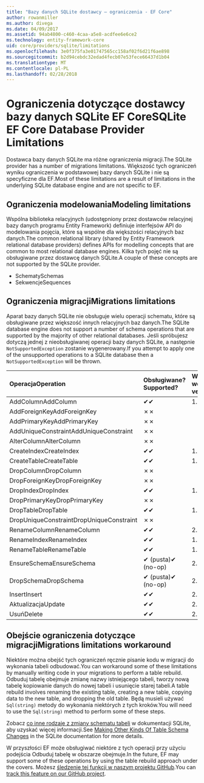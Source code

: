 ```yaml
---
title: "Bazy danych SQLite dostawcy — ograniczenia - EF Core"
author: rowanmiller
ms.author: divega
ms.date: 04/09/2017
ms.assetid: 94ab4800-c460-4caa-a5e8-acdfee6e6ce2
ms.technology: entity-framework-core
uid: core/providers/sqlite/limitations
ms.openlocfilehash: 3e0f375fa3e01747565cc158af02f6d21f6ae898
ms.sourcegitcommit: b2d94cebdc32edad4fecb07e53fece66437d1b04
ms.translationtype: MT
ms.contentlocale: pl-PL
ms.lasthandoff: 02/28/2018
---
```

# <a name="sqlite-ef-core-database-provider-limitations"></a><span data-ttu-id="3ad55-102">Ograniczenia dotyczące dostawcy bazy danych SQLite EF Core</span><span class="sxs-lookup"><span data-stu-id="3ad55-102">SQLite EF Core Database Provider Limitations</span></span>

<span data-ttu-id="3ad55-103">Dostawca bazy danych SQLite ma różne ograniczenia migracji.</span><span class="sxs-lookup"><span data-stu-id="3ad55-103">The SQLite provider has a number of migrations limitations.</span></span> <span data-ttu-id="3ad55-104">Większość tych ograniczeń wyniku ograniczenia w podstawowej bazy danych SQLite i nie są specyficzne dla EF.</span><span class="sxs-lookup"><span data-stu-id="3ad55-104">Most of these limitations are a result of limitations in the underlying SQLite database engine and are not specific to EF.</span></span>

## <a name="modeling-limitations"></a><span data-ttu-id="3ad55-105">Ograniczenia modelowania</span><span class="sxs-lookup"><span data-stu-id="3ad55-105">Modeling limitations</span></span>

<span data-ttu-id="3ad55-106">Wspólna biblioteka relacyjnych (udostępniony przez dostawców relacyjnej bazy danych programu Entity Framework) definiuje interfejsów API do modelowania pojęcia, które są wspólne dla większości relacyjnych baz danych.</span><span class="sxs-lookup"><span data-stu-id="3ad55-106">The common relational library (shared by Entity Framework relational database providers) defines APIs for modelling concepts that are common to most relational database engines.</span></span> <span data-ttu-id="3ad55-107">Kilka tych pojęć nie są obsługiwane przez dostawcę danych SQLite.</span><span class="sxs-lookup"><span data-stu-id="3ad55-107">A couple of these concepts are not supported by the SQLite provider.</span></span>

* <span data-ttu-id="3ad55-108">Schematy</span><span class="sxs-lookup"><span data-stu-id="3ad55-108">Schemas</span></span>
* <span data-ttu-id="3ad55-109">Sekwencje</span><span class="sxs-lookup"><span data-stu-id="3ad55-109">Sequences</span></span>

## <a name="migrations-limitations"></a><span data-ttu-id="3ad55-110">Ograniczenia migracji</span><span class="sxs-lookup"><span data-stu-id="3ad55-110">Migrations limitations</span></span>

<span data-ttu-id="3ad55-111">Aparat bazy danych SQLite nie obsługuje wielu operacji schematu, które są obsługiwane przez większość innych relacyjnych baz danych.</span><span class="sxs-lookup"><span data-stu-id="3ad55-111">The SQLite database engine does not support a number of schema operations that are supported by the majority of other relational databases.</span></span> <span data-ttu-id="3ad55-112">Jeśli spróbujesz dotyczą jednej z nieobsługiwanej operacji bazy danych SQLite, a następnie `NotSupportedException` zostanie wygenerowany.</span><span class="sxs-lookup"><span data-stu-id="3ad55-112">If you attempt to apply one of the unsupported operations to a SQLite database then a `NotSupportedException` will be thrown.</span></span>

| <span data-ttu-id="3ad55-113">Operacja</span><span class="sxs-lookup"><span data-stu-id="3ad55-113">Operation</span></span>            | <span data-ttu-id="3ad55-114">Obsługiwane?</span><span class="sxs-lookup"><span data-stu-id="3ad55-114">Supported?</span></span> | <span data-ttu-id="3ad55-115">Wymaga wersji</span><span class="sxs-lookup"><span data-stu-id="3ad55-115">Requires version</span></span> |
|:---------------------|:-----------|:-----------------|
| <span data-ttu-id="3ad55-116">AddColumn</span><span class="sxs-lookup"><span data-stu-id="3ad55-116">AddColumn</span></span>            | <span data-ttu-id="3ad55-117">✔</span><span class="sxs-lookup"><span data-stu-id="3ad55-117">✔</span></span>          | <span data-ttu-id="3ad55-118">1.0</span><span class="sxs-lookup"><span data-stu-id="3ad55-118">1.0</span></span>              |
| <span data-ttu-id="3ad55-119">AddForeignKey</span><span class="sxs-lookup"><span data-stu-id="3ad55-119">AddForeignKey</span></span>        | <span data-ttu-id="3ad55-120">✗</span><span class="sxs-lookup"><span data-stu-id="3ad55-120">✗</span></span>          |                  |
| <span data-ttu-id="3ad55-121">AddPrimaryKey</span><span class="sxs-lookup"><span data-stu-id="3ad55-121">AddPrimaryKey</span></span>        | <span data-ttu-id="3ad55-122">✗</span><span class="sxs-lookup"><span data-stu-id="3ad55-122">✗</span></span>          |                  |
| <span data-ttu-id="3ad55-123">AddUniqueConstraint</span><span class="sxs-lookup"><span data-stu-id="3ad55-123">AddUniqueConstraint</span></span>  | <span data-ttu-id="3ad55-124">✗</span><span class="sxs-lookup"><span data-stu-id="3ad55-124">✗</span></span>          |                  |
| <span data-ttu-id="3ad55-125">AlterColumn</span><span class="sxs-lookup"><span data-stu-id="3ad55-125">AlterColumn</span></span>          | <span data-ttu-id="3ad55-126">✗</span><span class="sxs-lookup"><span data-stu-id="3ad55-126">✗</span></span>          |                  |
| <span data-ttu-id="3ad55-127">CreateIndex</span><span class="sxs-lookup"><span data-stu-id="3ad55-127">CreateIndex</span></span>          | <span data-ttu-id="3ad55-128">✔</span><span class="sxs-lookup"><span data-stu-id="3ad55-128">✔</span></span>          | <span data-ttu-id="3ad55-129">1.0</span><span class="sxs-lookup"><span data-stu-id="3ad55-129">1.0</span></span>              |
| <span data-ttu-id="3ad55-130">CreateTable</span><span class="sxs-lookup"><span data-stu-id="3ad55-130">CreateTable</span></span>          | <span data-ttu-id="3ad55-131">✔</span><span class="sxs-lookup"><span data-stu-id="3ad55-131">✔</span></span>          | <span data-ttu-id="3ad55-132">1.0</span><span class="sxs-lookup"><span data-stu-id="3ad55-132">1.0</span></span>              |
| <span data-ttu-id="3ad55-133">DropColumn</span><span class="sxs-lookup"><span data-stu-id="3ad55-133">DropColumn</span></span>           | <span data-ttu-id="3ad55-134">✗</span><span class="sxs-lookup"><span data-stu-id="3ad55-134">✗</span></span>          |                  |
| <span data-ttu-id="3ad55-135">DropForeignKey</span><span class="sxs-lookup"><span data-stu-id="3ad55-135">DropForeignKey</span></span>       | <span data-ttu-id="3ad55-136">✗</span><span class="sxs-lookup"><span data-stu-id="3ad55-136">✗</span></span>          |                  |
| <span data-ttu-id="3ad55-137">DropIndex</span><span class="sxs-lookup"><span data-stu-id="3ad55-137">DropIndex</span></span>            | <span data-ttu-id="3ad55-138">✔</span><span class="sxs-lookup"><span data-stu-id="3ad55-138">✔</span></span>          | <span data-ttu-id="3ad55-139">1.0</span><span class="sxs-lookup"><span data-stu-id="3ad55-139">1.0</span></span>              |
| <span data-ttu-id="3ad55-140">DropPrimaryKey</span><span class="sxs-lookup"><span data-stu-id="3ad55-140">DropPrimaryKey</span></span>       | <span data-ttu-id="3ad55-141">✗</span><span class="sxs-lookup"><span data-stu-id="3ad55-141">✗</span></span>          |                  |
| <span data-ttu-id="3ad55-142">DropTable</span><span class="sxs-lookup"><span data-stu-id="3ad55-142">DropTable</span></span>            | <span data-ttu-id="3ad55-143">✔</span><span class="sxs-lookup"><span data-stu-id="3ad55-143">✔</span></span>          | <span data-ttu-id="3ad55-144">1.0</span><span class="sxs-lookup"><span data-stu-id="3ad55-144">1.0</span></span>              |
| <span data-ttu-id="3ad55-145">DropUniqueConstraint</span><span class="sxs-lookup"><span data-stu-id="3ad55-145">DropUniqueConstraint</span></span> | <span data-ttu-id="3ad55-146">✗</span><span class="sxs-lookup"><span data-stu-id="3ad55-146">✗</span></span>          |                  |
| <span data-ttu-id="3ad55-147">RenameColumn</span><span class="sxs-lookup"><span data-stu-id="3ad55-147">RenameColumn</span></span>         | <span data-ttu-id="3ad55-148">✔</span><span class="sxs-lookup"><span data-stu-id="3ad55-148">✔</span></span>          | <span data-ttu-id="3ad55-149">2.1</span><span class="sxs-lookup"><span data-stu-id="3ad55-149">2.1</span></span>              |
| <span data-ttu-id="3ad55-150">RenameIndex</span><span class="sxs-lookup"><span data-stu-id="3ad55-150">RenameIndex</span></span>          | <span data-ttu-id="3ad55-151">✔</span><span class="sxs-lookup"><span data-stu-id="3ad55-151">✔</span></span>          | <span data-ttu-id="3ad55-152">1.0</span><span class="sxs-lookup"><span data-stu-id="3ad55-152">1.0</span></span>              |
| <span data-ttu-id="3ad55-153">RenameTable</span><span class="sxs-lookup"><span data-stu-id="3ad55-153">RenameTable</span></span>          | <span data-ttu-id="3ad55-154">✔</span><span class="sxs-lookup"><span data-stu-id="3ad55-154">✔</span></span>          | <span data-ttu-id="3ad55-155">1.0</span><span class="sxs-lookup"><span data-stu-id="3ad55-155">1.0</span></span>              |
| <span data-ttu-id="3ad55-156">EnsureSchema</span><span class="sxs-lookup"><span data-stu-id="3ad55-156">EnsureSchema</span></span>         | <span data-ttu-id="3ad55-157">✔ (pusta)</span><span class="sxs-lookup"><span data-stu-id="3ad55-157">✔ (no-op)</span></span>  | <span data-ttu-id="3ad55-158">2.0</span><span class="sxs-lookup"><span data-stu-id="3ad55-158">2.0</span></span>              |
| <span data-ttu-id="3ad55-159">DropSchema</span><span class="sxs-lookup"><span data-stu-id="3ad55-159">DropSchema</span></span>           | <span data-ttu-id="3ad55-160">✔ (pusta)</span><span class="sxs-lookup"><span data-stu-id="3ad55-160">✔ (no-op)</span></span>  | <span data-ttu-id="3ad55-161">2.0</span><span class="sxs-lookup"><span data-stu-id="3ad55-161">2.0</span></span>              |
| <span data-ttu-id="3ad55-162">Insert</span><span class="sxs-lookup"><span data-stu-id="3ad55-162">Insert</span></span>               | <span data-ttu-id="3ad55-163">✔</span><span class="sxs-lookup"><span data-stu-id="3ad55-163">✔</span></span>          | <span data-ttu-id="3ad55-164">2.0</span><span class="sxs-lookup"><span data-stu-id="3ad55-164">2.0</span></span>              |
| <span data-ttu-id="3ad55-165">Aktualizacja</span><span class="sxs-lookup"><span data-stu-id="3ad55-165">Update</span></span>               | <span data-ttu-id="3ad55-166">✔</span><span class="sxs-lookup"><span data-stu-id="3ad55-166">✔</span></span>          | <span data-ttu-id="3ad55-167">2.0</span><span class="sxs-lookup"><span data-stu-id="3ad55-167">2.0</span></span>              |
| <span data-ttu-id="3ad55-168">Usuń</span><span class="sxs-lookup"><span data-stu-id="3ad55-168">Delete</span></span>               | <span data-ttu-id="3ad55-169">✔</span><span class="sxs-lookup"><span data-stu-id="3ad55-169">✔</span></span>          | <span data-ttu-id="3ad55-170">2.0</span><span class="sxs-lookup"><span data-stu-id="3ad55-170">2.0</span></span>              |

## <a name="migrations-limitations-workaround"></a><span data-ttu-id="3ad55-171">Obejście ograniczenia dotyczące migracji</span><span class="sxs-lookup"><span data-stu-id="3ad55-171">Migrations limitations workaround</span></span>

<span data-ttu-id="3ad55-172">Niektóre można obejść tych ograniczeń ręcznie pisanie kodu w migracji do wykonania tabeli odbudować.</span><span class="sxs-lookup"><span data-stu-id="3ad55-172">You can workaround some of these limitations by manually writing code in your migrations to perform a table rebuild.</span></span> <span data-ttu-id="3ad55-173">Odbuduj tabelę obejmuje zmianę nazwy istniejącego tabeli, tworzy nową tabelę kopiowanie danych do nowej tabeli i usunięcie starej tabeli.</span><span class="sxs-lookup"><span data-stu-id="3ad55-173">A table rebuild involves renaming the existing table, creating a new table, copying data to the new table, and dropping the old table.</span></span> <span data-ttu-id="3ad55-174">Będą musieli używać `Sql(string)` metody do wykonania niektórych z tych kroków.</span><span class="sxs-lookup"><span data-stu-id="3ad55-174">You will need to use the `Sql(string)` method to perform some of these steps.</span></span>

<span data-ttu-id="3ad55-175">Zobacz [co inne rodzaje z zmiany schematu tabeli](http://sqlite.org/lang_altertable.html#otheralter) w dokumentacji SQLite, aby uzyskać więcej informacji.</span><span class="sxs-lookup"><span data-stu-id="3ad55-175">See [Making Other Kinds Of Table Schema Changes](http://sqlite.org/lang_altertable.html#otheralter) in the SQLite documentation for more details.</span></span>

<span data-ttu-id="3ad55-176">W przyszłości EF może obsługiwać niektóre z tych operacji przy użyciu podejścia Odbuduj tabelę w obszarze obejmuje.</span><span class="sxs-lookup"><span data-stu-id="3ad55-176">In the future, EF may support some of these operations by using the table rebuild approach under the covers.</span></span> <span data-ttu-id="3ad55-177">Możesz [śledzenie tej funkcji w naszym projektu GitHub](https://github.com/aspnet/EntityFrameworkCore/issues/329).</span><span class="sxs-lookup"><span data-stu-id="3ad55-177">You can [track this feature on our GitHub project](https://github.com/aspnet/EntityFrameworkCore/issues/329).</span></span>
